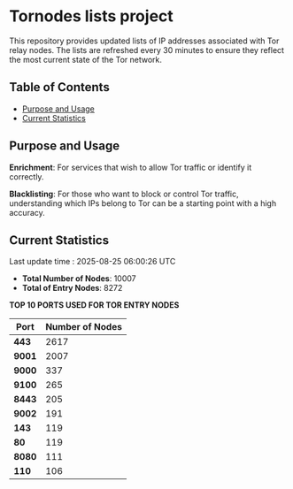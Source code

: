 # Tornodes lists project

This repository provides updated lists of IP addresses associated with Tor relay nodes. The lists are refreshed every 30 minutes to ensure they reflect the most current state of the Tor network.

## Table of Contents

- [Purpose and Usage](#purpose-and-usage)
- [Current Statistics](#current-statistics)


## Purpose and Usage

**Enrichment**: For services that wish to allow Tor traffic or identify it correctly.

**Blacklisting**: For those who want to block or control Tor traffic, understanding which IPs belong to Tor can be a starting point with a high accuracy.

## Current Statistics

Last update time : 2025-08-25 06:00:26 UTC

- **Total Number of Nodes**: 10007
- **Total of Entry Nodes**: 8272

**TOP 10 PORTS USED FOR TOR ENTRY NODES**

| **Port** | **Number of Nodes** |
|------|-----------------|
| **443**   | 2617  |
| **9001**   | 2007  |
| **9000**   | 337  |
| **9100**   | 265  |
| **8443**   | 205  |
| **9002**   | 191  |
| **143**   | 119  |
| **80**   | 119  |
| **8080**   | 111  |
| **110**   | 106  |


